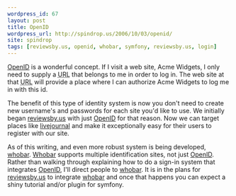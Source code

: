 ```yaml
---
wordpress_id: 67
layout: post
title: OpenID
wordpress_url: http://spindrop.us/2006/10/03/openid/
site: spindrop
tags: [reviewsby.us, openid, whobar, symfony, reviewsby.us, login]
---
```

[OpenID][] is a wonderful concept.  If I visit a web site, Acme Widgets, I only need to supply a <acronym title="Universal Resource Locator">URL</acronym> that belongs to me in order to log in.  The web site at that <acronym title="URL">URL</acronym> will provide a place where I can authorize Acme Widgets to log me in with this id.

The benefit of this type of identity system is now you don't need to create new username's and passwords for each site you'd like to use.  We initially began [reviewsby.us][] with just [OpenID][] for that reason.  Now we can target places like [livejournal][] and make it exceptionally easy for their users to register with our site.

As of this writing, and even more robust system is being developed, [whobar][].  [Whobar][] supports multiple identification sites, not just [OpenID][].  Rather than walking through explaining how to do a sign-in system that integrates [OpenID][], I'll direct people to [whobar][].  It is in the plans for [reviewsby.us][] to integrate [whobar][] and once that happens you can expect a shiny tutorial and/or plugin for symfony.

[OpenID]: http://openid.net/
[reviewsby.us]: http://reviewsby.us/
[livejournal]: http://livejournal.com/
[whobar]: http://whobar.org/
